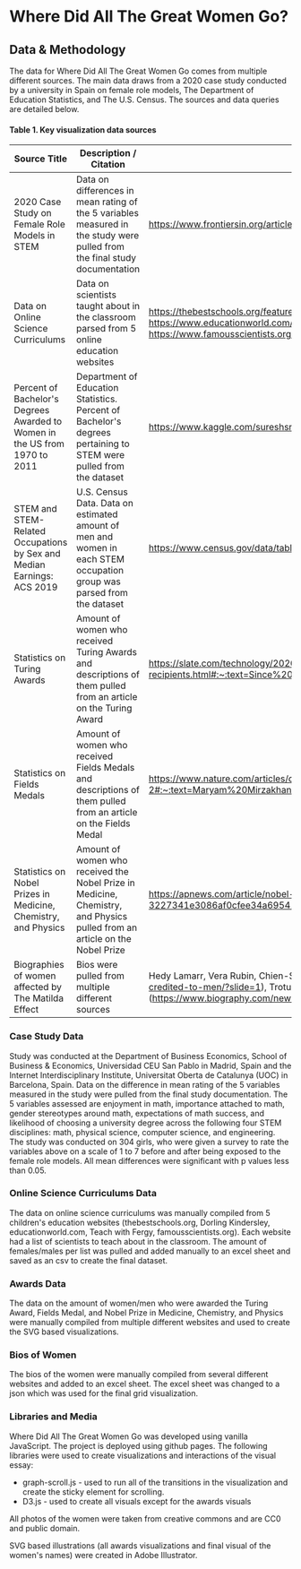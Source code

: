 # Where Did All The Great Women Go?
## Data & Methodology
The data for Where Did All The Great Women Go comes from multiple different sources. The main data draws from a 2020 case study conducted by a university in Spain on female role models, The Department of Education Statistics, and The U.S. Census. The sources and data queries are detailed below.

#### Table 1. Key visualization data sources

| Source Title | Description / Citation | URL |
| ----------- | ----------- | ----------- |
| 2020 Case Study on Female Role Models in STEM | Data on differences in mean rating of the 5 variables measured in the study were pulled from the final study documentation | https://www.frontiersin.org/articles/10.3389/fpsyg.2020.02204/full | 
| Data on Online Science Curriculums | Data on scientists taught about in the classroom parsed from 5 online education websites | https://thebestschools.org/features/50-influential-scientists-world-today/ , https://www.dkfindout.com/us/science/famous-scientists/ , https://www.educationworld.com/science/scientists.shtml , https://teachwithfergy.com/famous-scientists-who-changed-the-world/ , https://www.famousscientists.org/popular/ | 
| Percent of Bachelor's Degrees Awarded to Women in the US from 1970 to 2011 | Department of Education Statistics. Percent of Bachelor's degrees pertaining to STEM were pulled from the dataset | https://www.kaggle.com/sureshsrinivas/bachelorsdegreewomenusa |
| STEM and STEM-Related Occupations by Sex and Median Earnings: ACS 2019 | U.S. Census Data. Data on estimated amount of men and women in each STEM occupation group was parsed from the dataset|https://www.census.gov/data/tables/time-series/demo/income-poverty/stem-occ-sex-med-earnings.html|
| Statistics on Turing Awards | Amount of women who received Turing Awards and descriptions of them pulled from an article on the Turing Award | https://slate.com/technology/2020/01/turing-award-acm-women-recipients.html#:~:text=Since%201966%2C%2070%20computer%20scientists,Only%20three%20have%20been%20women. |
| Statistics on Fields Medals | Amount of women who received Fields Medals and descriptions of them pulled from an article on the Fields Medal | https://www.nature.com/articles/d41586-020-01681-2#:~:text=Maryam%20Mirzakhani%20broke%20into%20the,Fields%20Medal%2C%20established%20in%201936. |
| Statistics on Nobel Prizes in Medicine, Chemistry, and Physics | Amount of women who received the Nobel Prize in Medicine, Chemistry, and Physics pulled from an article on the Nobel Prize | https://apnews.com/article/nobel-prizes-chemistry-archive-3227341e3086af0cfee34a695416eeb9#:~:text=In%201983%2C%20Barbara%20McClintock%20won,chemistry%20and%20four%20in%20physics. |
| Biographies of women affected by The Matilda Effect | Bios were pulled from multiple different sources | Hedy Lamarr, Vera Rubin, Chien-Shiung Wu, Ada Lovelace, Katherine Johnson (https://www.marieclaire.com/culture/g5026/female-discoveries-credited-to-men/?slide=1), Trotula of Salerno (https://thebestschools.org/magazine/brilliant-woman-greedy-men/), Maria Merian (https://www.biography.com/news/alice-ball-female-scientists) |

### Case Study Data

Study was conducted at the Department of Business Economics, School of Business & Economics, Universidad CEU San Pablo in Madrid, Spain and the Internet Interdisciplinary Institute, Universitat Oberta de Catalunya (UOC) in Barcelona, Spain. Data on the difference in mean rating of the 5 variables measured in the study were pulled from the final study documentation. The 5 variables assessed are enjoyment in math, importance attached to math, gender stereotypes around math, expectations of math success, and likelihood of choosing a university degree across the following four STEM disciplines: math, physical science, computer science, and engineering. The study was conducted on 304 girls, who were given a survey to rate the variables above on a scale of 1 to 7 before and after being exposed to the female role models. All mean differences were significant with p values less than 0.05.

### Online Science Curriculums Data

The data on online science curriculums was manually compiled from 5 children's education websites (thebestschools.org, Dorling Kindersley, educationworld.com, Teach with Fergy, famousscientists.org). Each website had a list of scientists to teach about in the classroom. The amount of females/males per list was pulled and added manually to an excel sheet and saved as an csv to create the final dataset.

### Awards Data

The data on the amount of women/men who were awarded the Turing Award, Fields Medal, and Nobel Prize in Medicine, Chemistry, and Physics were manually compiled from multiple different websites and used to create the SVG based visualizations.

### Bios of Women

The bios of the women were manually compiled from several different websites and added to an excel sheet. The excel sheet was changed to a json which was used for the final grid visualization.

### Libraries and Media

Where Did All The Great Women Go was developed using vanilla JavaScript. The project is deployed using github pages. The following libraries were used to create visualizations and interactions of the visual essay:

* graph-scroll.js - used to run all of the transitions in the visualization and create the sticky element for scrolling.
* D3.js - used to create all visuals except for the awards visuals

All photos of the women were taken from creative commons and are CC0 and public domain.

SVG based illustrations (all awards visualizations and final visual of the women's names) were created in Adobe Illustrator.
